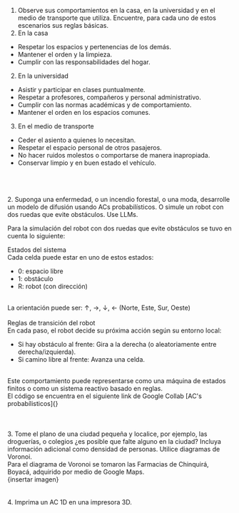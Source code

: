 1. Observe sus comportamientos en la casa, en la universidad y en el medio de transporte que utiliza.
Encuentre, para cada uno de estos escenarios sus reglas básicas. <br>
1. En la casa <br>
<ul>
  <li>Respetar los espacios y pertenencias de los demás.</li>
  <li>Mantener el orden y la limpieza.</li>
  <li>Cumplir con las responsabilidades del hogar.</li>
</ul>

2. En la universidad<br>
<ul>
  <li>Asistir y participar en clases puntualmente.</li>
  <li>Respetar a profesores, compañeros y personal administrativo.</li>
  <li>Cumplir con las normas académicas y de comportamiento.</li>
  <li>Mantener el orden en los espacios comunes.</li>
</ul>

3. En el medio de transporte<br>
<ul>
  <li>Ceder el asiento a quienes lo necesitan.</li>
  <li>Respetar el espacio personal de otros pasajeros.</li>
  <li>No hacer ruidos molestos o comportarse de manera inapropiada.</li>
  <li>Conservar limpio y en buen estado el vehículo.</li>
</ul>
<br>
<br>
<br>
2. Suponga una enfermedad, o un incendio forestal, o una moda, desarrolle un modelo de difusión
usando ACs probabilísticos. O simule un robot con dos ruedas que evite obstáculos. Use LLMs.<br>

Para la simulación del robot con dos ruedas que evite obstáculos se tuvo en cuenta lo siguiente: <br>

Estados del sistema <br>
Cada celda puede estar en uno de estos estados:<br>
<ul>
  <li>0: espacio libre</li>
  <li>1: obstáculo</li>
  <li>R: robot (con dirección)</li>
</ul>
<br>
La orientación puede ser: ↑, →, ↓, ← (Norte, Este, Sur, Oeste)<br>
<br>
Reglas de transición del robot<br>
En cada paso, el robot decide su próxima acción según su entorno local: <br>
<ul>
  <li>
    Si hay obstáculo al frente: Gira a la derecha (o aleatoriamente entre derecha/izquierda).
  </li>
  <li>
    Si camino libre al frente: Avanza una celda.
  </li>
</ul>
<br>
Este comportamiento puede representarse como una máquina de estados finitos o como un sistema reactivo basado en reglas.
<br> 
El código se encuentra en el siguiente link de Google Collab [AC's probabílisticos]{} <br>
<br>
<br>
<br>
3. Tome el plano de una ciudad pequeña y localice, por ejemplo, las droguerías, o colegios ¿es
posible que falte alguno en la ciudad? Incluya información adicional como densidad de personas.
Utilice diagramas de Voronoi.<br>
Para el diagrama de Voronoi se tomaron las Farmacias de Chinquirá, Boyacá, adquirido por medio de Google Maps. <br>
{insertar imagen}
<br>
<br>
<br>
4. Imprima un AC 1D en una impresora 3D.





